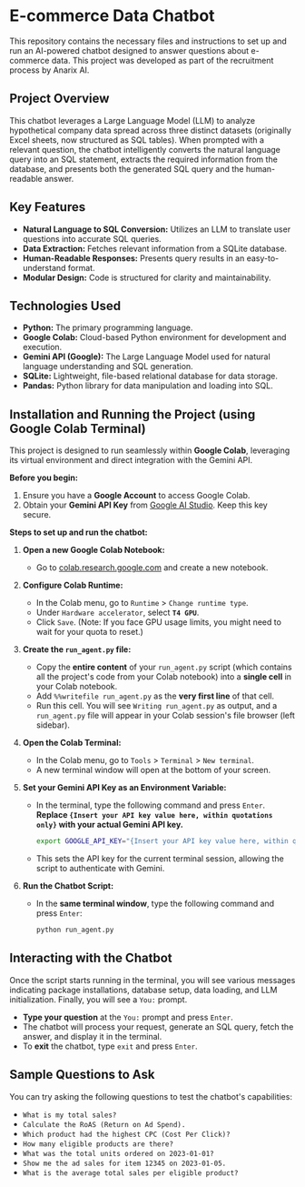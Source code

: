 # E-commerce Data Chatbot

This repository contains the necessary files and instructions to set up and run an AI-powered chatbot designed to answer questions about e-commerce data. This project was developed as part of the recruitment process by Anarix AI.

## Project Overview

This chatbot leverages a Large Language Model (LLM) to analyze hypothetical company data spread across three distinct datasets (originally Excel sheets, now structured as SQL tables). When prompted with a relevant question, the chatbot intelligently converts the natural language query into an SQL statement, extracts the required information from the database, and presents both the generated SQL query and the human-readable answer.

## Key Features

* **Natural Language to SQL Conversion:** Utilizes an LLM to translate user questions into accurate SQL queries.
* **Data Extraction:** Fetches relevant information from a SQLite database.
* **Human-Readable Responses:** Presents query results in an easy-to-understand format.
* **Modular Design:** Code is structured for clarity and maintainability.

## Technologies Used

* **Python:** The primary programming language.
* **Google Colab:** Cloud-based Python environment for development and execution.
* **Gemini API (Google):** The Large Language Model used for natural language understanding and SQL generation.
* **SQLite:** Lightweight, file-based relational database for data storage.
* **Pandas:** Python library for data manipulation and loading into SQL.

## Installation and Running the Project (using Google Colab Terminal)

This project is designed to run seamlessly within **Google Colab**, leveraging its virtual environment and direct integration with the Gemini API.

**Before you begin:**

1.  Ensure you have a **Google Account** to access Google Colab.
2.  Obtain your **Gemini API Key** from [Google AI Studio](https://aistudio.google.com/apikey). Keep this key secure.

**Steps to set up and run the chatbot:**

1.  **Open a new Google Colab Notebook:**
    * Go to [colab.research.google.com](https://colab.research.google.com/) and create a new notebook.

2.  **Configure Colab Runtime:**
    * In the Colab menu, go to `Runtime` > `Change runtime type`.
    * Under `Hardware accelerator`, select **`T4 GPU`**.
    * Click `Save`. (Note: If you face GPU usage limits, you might need to wait for your quota to reset.)

3.  **Create the `run_agent.py` file:**
    * Copy the **entire content** of your `run_agent.py` script (which contains all the project's code from your Colab notebook) into a **single cell** in your Colab notebook.
    * Add `%%writefile run_agent.py` as the **very first line** of that cell.
    * Run this cell. You will see `Writing run_agent.py` as output, and a `run_agent.py` file will appear in your Colab session's file browser (left sidebar).

4.  **Open the Colab Terminal:**
    * In the Colab menu, go to `Tools` > `Terminal` > `New terminal`.
    * A new terminal window will open at the bottom of your screen.

5.  **Set your Gemini API Key as an Environment Variable:**
    * In the terminal, type the following command and press `Enter`. **Replace `{Insert your API key value here, within quotations only}` with your actual Gemini API key.**
        ```bash
        export GOOGLE_API_KEY="{Insert your API key value here, within quotations only}"
        ```
    * This sets the API key for the current terminal session, allowing the script to authenticate with Gemini.

6.  **Run the Chatbot Script:**
    * In the **same terminal window**, type the following command and press `Enter`:
        ```bash
        python run_agent.py
        ```

## Interacting with the Chatbot

Once the script starts running in the terminal, you will see various messages indicating package installations, database setup, data loading, and LLM initialization. Finally, you will see a `You:` prompt.

* **Type your question** at the `You:` prompt and press `Enter`.
* The chatbot will process your request, generate an SQL query, fetch the answer, and display it in the terminal.
* To **exit** the chatbot, type `exit` and press `Enter`.

## Sample Questions to Ask

You can try asking the following questions to test the chatbot's capabilities:

* `What is my total sales?`
* `Calculate the RoAS (Return on Ad Spend).`
* `Which product had the highest CPC (Cost Per Click)?`
* `How many eligible products are there?`
* `What was the total units ordered on 2023-01-01?`
* `Show me the ad sales for item 12345 on 2023-01-05.`
* `What is the average total sales per eligible product?`
